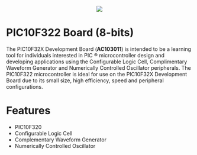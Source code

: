 <p align="center"> 
<img src="images/Xpress_PIC10F322.jpg">
</p>

# PIC10F322 Board (8-bits)

The PIC10F32X Development Board (**AC103011**) is intended to be a learning tool for individuals interested in PIC ® microcontroller design and developing applications using the Configurable Logic Cell, Complimentary Waveform Generator and Numerically Controlled Oscillator peripherals. The PIC10F322 microcontroller is ideal for use on the PIC10F32X Development Board due to its small size, high efficiency, speed and peripheral configurations.

# Features

* PIC10F320
* Configurable Logic Cell
* Complementary Waveform Generator
* Numerically Controlled Oscillator


